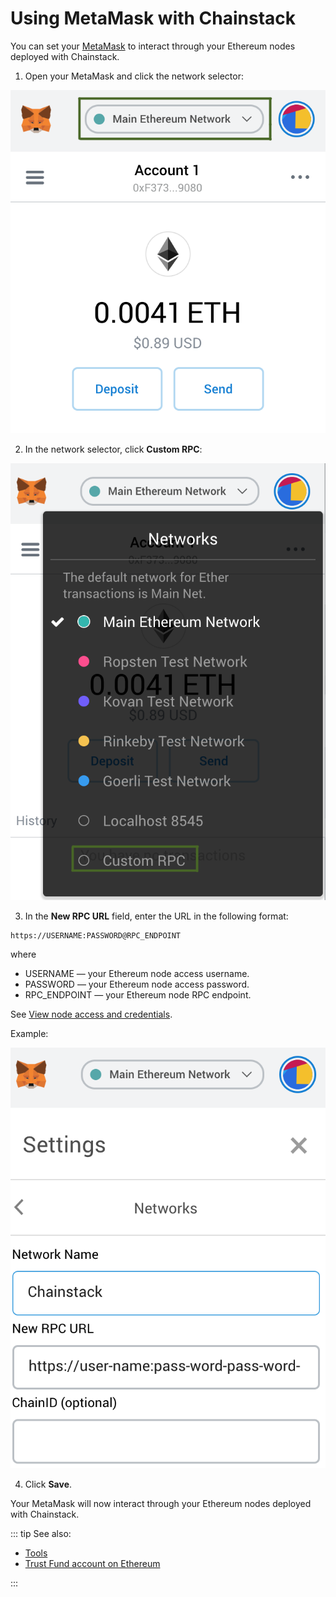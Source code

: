 # Using MetaMask with Chainstack

You can set your [MetaMask](https://metamask.io/) to interact through your Ethereum nodes deployed with Chainstack.

1. Open your MetaMask and click the network selector:

![Network Selector](./assets/using-metamask-wth-chainstack/metamask-network-selector.png)

2. In the network selector, click **Custom RPC**:

![Custom RPC](./assets/using-metamask-wth-chainstack/metamask-custom-rpc.png)

3. In the **New RPC URL** field, enter the URL in the following format:

```
https://USERNAME:PASSWORD@RPC_ENDPOINT
```

where

* USERNAME — your Ethereum node access username.
* PASSWORD — your Ethereum node access password.
* RPC_ENDPOINT — your Ethereum node RPC endpoint.

See [View node access and credentials](/platform/view-node-access-and-credentials).

Example:

![Chainstack RPC](./assets/using-metamask-wth-chainstack/metamask-chainstack-rpc.png)

4. Click **Save**.

Your MetaMask will now interact through your Ethereum nodes deployed with Chainstack.

::: tip See also:

* [Tools](/operations/ethereum/tools)
* [Trust Fund account on Ethereum](/tutorials/trust-fund-account-on-ethereum)

:::